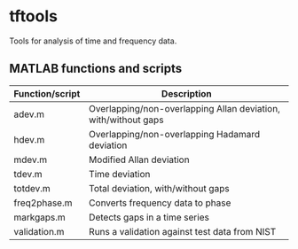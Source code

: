 # tftools
Tools for analysis of time and frequency data.

MATLAB functions and scripts
----------------------------

| Function/script     |  Description    |
| ---- | -----|
|adev.m      |  Overlapping/non-overlapping Allan deviation, with/without gaps|
|hdev.m      | Overlapping/non-overlapping Hadamard deviation|
|mdev.m      |  Modified Allan deviation|
|tdev.m      |  Time deviation |
|totdev.m     | Total deviation, with/without gaps|
|freq2phase.m | Converts frequency data to phase |
|markgaps.m    | Detects gaps in a time series |
|validation.m  |Runs a validation against test data from NIST|



